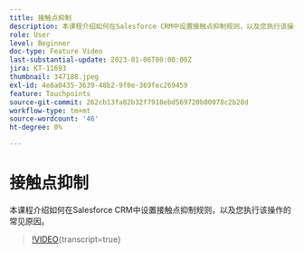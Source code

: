 ```yaml
---
title: 接触点抑制
description: 本课程介绍如何在Salesforce CRM中设置接触点抑制规则，以及您执行该操作的常见原因。
role: User
level: Beginner
doc-type: Feature Video
last-substantial-update: 2023-01-06T00:00:00Z
jira: KT-11693
thumbnail: 347188.jpeg
exl-id: 4e8a0435-3639-48b2-9f0e-369fec269459
feature: Touchpoints
source-git-commit: 262cb13fa02b32f7918ebd569720b80078c2b28d
workflow-type: tm+mt
source-wordcount: '46'
ht-degree: 0%

---
```


# 接触点抑制

本课程介绍如何在Salesforce CRM中设置接触点抑制规则，以及您执行该操作的常见原因。

>[!VIDEO](https://video.tv.adobe.com/v/3421377/?learn=on&captions=chi_hans){transcript=true}
